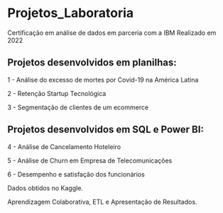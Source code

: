 # Projetos_Laboratoria
Certificação em análise de dados em parceria com a IBM
Realizado em 2022

## Projetos desenvolvidos em planilhas:

1 - Análise do excesso de mortes por Covid-19 na América Latina 

2 - Retenção Startup Tecnológica 

3 - Segmentação de clientes de um ecommerce 

## Projetos desenvolvidos em SQL e Power BI:

4 - Análise de Cancelamento Hoteleiro 

5 - Análise de Churn em Empresa de Telecomunicações

6 - Desempenho e satisfação dos funcionários


Dados obtidos no Kaggle.


Aprendizagem Colaborativa, ETL e Apresentação de Resultados.
